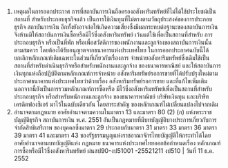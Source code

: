 1. เหตุผลในการออกประกาศ
การที่สถาบันการเงินถือครองอสังหาริมทรัพย์ที่ไม่ได้ใช้ประโยชน์เป็นสถานที่
สำหรับประกอบธุรกิจแล้ว เป็นการใช้เงินทุนที่ไม่ตรงตามวัตถุประสงค์ของการประกอบธุรกิจ
สถาบันการเงิน อีกทั้งยังอาจก่อให้เกิดความเสี่ยงซึ่งมีผลกระทบต่อฐานะของสถาบันการเงิน
จึงห้ามมิให้สถาบันการเงินซื้อหรือมีไว้ซึ่งอสังหาริมทรัพย์ เว้นแต่ใช้เพื่อเป็นสถานที่สำหรับ
การประกอบธุรกิจ หรือเป็นที่พัก หรือเพื่อสวัสดิการของพนักงานและลูกจ้างของสถาบันการเงินนั้น
ตามสมควร โดยต้องได้รับอนุญาตจากธนาคารแห่งประเทศไทย
ในการออกประกาศฉบับนี้ได้ยกเลิกหลักเกณฑ์เดิมเฉพาะในส่วนที่เกี่ยวกับเรื่องการ
จําหน่ายอสังหาริมทรัพย์ซึ่งเดิมใช้เป็นสถานที่สำหรับดำเนินธุรกิจหรือสำหรับพนักงานและลูกจ้าง
ของธนาคารพาณิชย์ และให้สถาบันการเงินทุกแห่งถือปฏิบัติตามหลักเกณฑ์การจำหน่าย
อสังหาริมทรัพย์รอการขายที่ได้ปรับปรุงใหม่ตามประกาศธนาคารแห่งประเทศไทยว่าด้วยเรื่อง
อสังหาริมทรัพย์รอการขาย และที่แก้ไขเพิ่มเติม นอกจากนี้ยังเป็นการรวมหลักเกณฑ์การซื้อหรือ
มีไว้ซึ่งอสังหาริมทรัพย์เพื่อเป็นสถานที่สำหรับประกอบธุรกิจ หรือสำหรับพนักงานและลูกจ้าง
ของธนาคารพาณิชย์ บริษัทเงินทุน และบริษัทเครดิตฟองซิเอร์ มาไว้ในฉบับเดียวกัน โดยสาระสำคัญ
ของหลักเกณฑ์ไม่เปลี่ยนแปลงไปจากเดิม
2. อำนาจตามกฎหมาย
อาศัยอำนาจตามความในมาตรา 13 และมาตรา 80 (2) (ก) แห่งพระราชบัญญัติธุรกิจ
สถาบันการเงิน พ.ศ. 2551 อันเป็นกฎหมายที่มีบทบัญญัติบางประการเกี่ยวกับการจำกัดสิทธิเสรีภาพ
ของบุคคลซึ่งมาตรา 29 ประกอบกับมาตรา 31 มาตรา 33 มาตรา 36 มาตรา 39 มาตรา 41 และมาตรา 43
ของรัฐธรรมนูญแห่งราชอาณาจักรไทยบัญญัติให้กระทำได้โดยอาศัยอำนาจตามบทบัญญัติแห่ง
กฎหมาย ธนาคารแห่งประเทศไทยออกข้อกำหนดเรื่อง หลักเกณฑ์การซื้อหรือมีไว้ซึ่งอสังหาริมทรัพย์
ผ่นสป90-งป51001 -25521211
งป510 | วันที่ 11 ธ.ค. 2552
